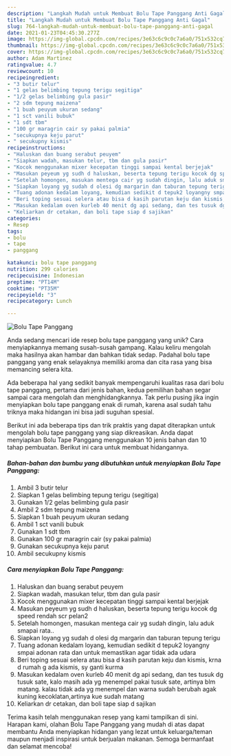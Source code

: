 ```yaml
---
description: "Langkah Mudah untuk Membuat Bolu Tape Panggang Anti Gagal"
title: "Langkah Mudah untuk Membuat Bolu Tape Panggang Anti Gagal"
slug: 764-langkah-mudah-untuk-membuat-bolu-tape-panggang-anti-gagal
date: 2021-01-23T04:45:30.277Z
image: https://img-global.cpcdn.com/recipes/3e63c6c9c0c7a6a0/751x532cq70/bolu-tape-panggang-foto-resep-utama.jpg
thumbnail: https://img-global.cpcdn.com/recipes/3e63c6c9c0c7a6a0/751x532cq70/bolu-tape-panggang-foto-resep-utama.jpg
cover: https://img-global.cpcdn.com/recipes/3e63c6c9c0c7a6a0/751x532cq70/bolu-tape-panggang-foto-resep-utama.jpg
author: Adam Martinez
ratingvalue: 4.7
reviewcount: 10
recipeingredient:
- "3 butir telur"
- "1 gelas belimbing tepung terigu segitiga"
- "1/2 gelas belimbing gula pasir"
- "2 sdm tepung maizena"
- "1 buah peuyum ukuran sedang"
- "1 sct vanili bubuk"
- "1 sdt tbm"
- "100 gr maragrin cair sy pakai palmia"
- "secukupnya keju parut"
- " secukupny kismis"
recipeinstructions:
- "Haluskan dan buang serabut peuyem"
- "Siapkan wadah, masukan telur, tbm dan gula pasir"
- "Kocok menggunakan mixer kecepatan tinggi sampai kental berjejak"
- "Masukan peyeum yg sudh d haluskan, beserta tepung terigu kocok dg speed rendah scr pelan2"
- "Setelah homongen, masukan mentega cair yg sudah dingin, lalu aduk smapai rata.."
- "Siapkan loyang yg sudah d olesi dg margarin dan taburan tepung terigu"
- "Tuang adonan kedalam loyang, kemudian sedikit d tepuk2 loyangny smpai adonan rata dan untuk memastikan agar tidak ada udara"
- "Beri toping sesuai selera atau bisa d kasih parutan keju dan kismis, krna d rumah g ada kismis, sy ganti kurma"
- "Masukan kedalam oven kurleb 40 menit dg api sedang, dan tes tusuk dg tusuk sate, kalo masih ada yg menempel pakai tusuk sate, artinya blm matang. kalau tidak ada yg menempel dan warna sudah berubah agak kuning kecoklatan,artinya kue sudah matang"
- "Keliarkan dr cetakan, dan boli tape siap d sajikan"
categories:
- Resep
tags:
- bolu
- tape
- panggang

katakunci: bolu tape panggang 
nutrition: 299 calories
recipecuisine: Indonesian
preptime: "PT14M"
cooktime: "PT35M"
recipeyield: "3"
recipecategory: Lunch

---
```



![Bolu Tape Panggang](https://img-global.cpcdn.com/recipes/3e63c6c9c0c7a6a0/751x532cq70/bolu-tape-panggang-foto-resep-utama.jpg)

Anda sedang mencari ide resep bolu tape panggang yang unik? Cara menyiapkannya memang susah-susah gampang. Kalau keliru mengolah maka hasilnya akan hambar dan bahkan tidak sedap. Padahal bolu tape panggang yang enak selayaknya memiliki aroma dan cita rasa yang bisa memancing selera kita.



Ada beberapa hal yang sedikit banyak mempengaruhi kualitas rasa dari bolu tape panggang, pertama dari jenis bahan, kedua pemilihan bahan segar sampai cara mengolah dan menghidangkannya. Tak perlu pusing jika ingin menyiapkan bolu tape panggang enak di rumah, karena asal sudah tahu triknya maka hidangan ini bisa jadi suguhan spesial.


Berikut ini ada beberapa tips dan trik praktis yang dapat diterapkan untuk mengolah bolu tape panggang yang siap dikreasikan. Anda dapat menyiapkan Bolu Tape Panggang menggunakan 10 jenis bahan dan 10 tahap pembuatan. Berikut ini cara untuk membuat hidangannya.

<!--inarticleads1-->

##### Bahan-bahan dan bumbu yang dibutuhkan untuk menyiapkan Bolu Tape Panggang:

1. Ambil 3 butir telur
1. Siapkan 1 gelas belimbing tepung terigu (segitiga)
1. Gunakan 1/2 gelas belimbing gula pasir
1. Ambil 2 sdm tepung maizena
1. Siapkan 1 buah peuyum ukuran sedang
1. Ambil 1 sct vanili bubuk
1. Gunakan 1 sdt tbm
1. Gunakan 100 gr maragrin cair (sy pakai palmia)
1. Gunakan secukupnya keju parut
1. Ambil  secukupny kismis




<!--inarticleads2-->

##### Cara menyiapkan Bolu Tape Panggang:

1. Haluskan dan buang serabut peuyem
1. Siapkan wadah, masukan telur, tbm dan gula pasir
1. Kocok menggunakan mixer kecepatan tinggi sampai kental berjejak
1. Masukan peyeum yg sudh d haluskan, beserta tepung terigu kocok dg speed rendah scr pelan2
1. Setelah homongen, masukan mentega cair yg sudah dingin, lalu aduk smapai rata..
1. Siapkan loyang yg sudah d olesi dg margarin dan taburan tepung terigu
1. Tuang adonan kedalam loyang, kemudian sedikit d tepuk2 loyangny smpai adonan rata dan untuk memastikan agar tidak ada udara
1. Beri toping sesuai selera atau bisa d kasih parutan keju dan kismis, krna d rumah g ada kismis, sy ganti kurma
1. Masukan kedalam oven kurleb 40 menit dg api sedang, dan tes tusuk dg tusuk sate, kalo masih ada yg menempel pakai tusuk sate, artinya blm matang. kalau tidak ada yg menempel dan warna sudah berubah agak kuning kecoklatan,artinya kue sudah matang
1. Keliarkan dr cetakan, dan boli tape siap d sajikan




Terima kasih telah menggunakan resep yang kami tampilkan di sini. Harapan kami, olahan Bolu Tape Panggang yang mudah di atas dapat membantu Anda menyiapkan hidangan yang lezat untuk keluarga/teman maupun menjadi inspirasi untuk berjualan makanan. Semoga bermanfaat dan selamat mencoba!
